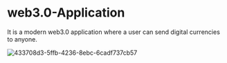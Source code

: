 # web3.0-Application
It is a modern web3.0 application where a user can send digital currencies to anyone.


![433708d3-5ffb-4236-8ebc-6cadf737cb57](https://github.com/uzair-shafi/web3.0-Application/assets/106249514/0e2a0312-f2a4-4ef7-8ef2-00a2b8c0fffa)
